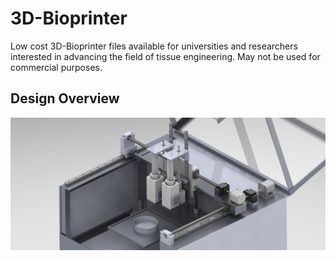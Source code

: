 # 3D-Bioprinter
Low cost 3D-Bioprinter files available for universities and researchers interested in advancing the field of tissue engineering. May not be used for commercial purposes.  


## Design Overview
![design](https://github.com/szoghi/3D-Bioprinter/blob/master/Renderings/design%208.JPG)